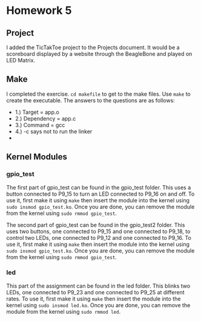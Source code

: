 # Homework 5
## Project
I added the TicTakToe project to the Projects document. It would be a scoreboard displayed by a website through the BeagleBone and played on LED Matrix.
## Make
I completed the exercise. `cd makefile` to get to the make files. Use `make` to create the executable.
The answers to the questions are as follows:
* 1.) Target = app.o
* 2.) Dependency = app.c
* 3.) Command = gcc
* 4.) -c says not to run the linker
* 
## Kernel Modules
### gpio_test
The first part of gpio_test can be found in the gpio_test folder. This uses a button connected to P9_15 to turn an LED connected to 
P9_16 on and off. To use it, first make it using `make` then insert the module into the kernel using `sudo insmod gpio_test.ko`. 
Once you are done, you can remove the module from the kernel using `sudo rmmod gpio_test`.

The second part of gpio_test can be found in the gpio_test2 folder. This uses two buttons, one connected to P9_15 and one connected
to P9_18, to control two LEDs, one connected to P9_12 and one connected to P9_16. To use it, first make it using `make` then insert 
the module into the kernel using `sudo insmod gpio_test.ko`. Once you are done, you can remove the module from the kernel using 
`sudo rmmod gpio_test`.

### led
This part of the assignment can be found in the led folder. This blinks two LEDs, one connected to P9_23 and one connected to P9_25
at different rates. To use it, first make it using `make` then insert the module into the kernel using `sudo insmod led.ko`. 
Once you are done, you can remove the module from the kernel using `sudo rmmod led`.
